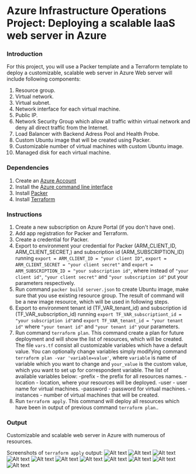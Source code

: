 # Azure Infrastructure Operations Project: Deploying a scalable IaaS web server in Azure

### Introduction
For this project, you will use a Packer template and a Terraform template to deploy a customizable, scalable web server in Azure Web server will include following components:
1. Resource group. 
2. Virtual network.
3. Virtual subnet.
4. Network interface for each virtual machine.
5. Public IP.
6. Network Security Group which allow all traffic within virtual network and deny all direct traffic from the Internet.
7. Load Balancer with Backend Adress Pool and Health Probe.
8. Custom Ubuntu image that will be created using Packer.
9. Customizable number of virtual machines with custom Ubuntu image.
10. Managed disk for each virtual machine.


### Dependencies
1. Create an [Azure Account](https://portal.azure.com) 
2. Install the [Azure command line interface](https://docs.microsoft.com/en-us/cli/azure/install-azure-cli?view=azure-cli-latest)
3. Install [Packer](https://www.packer.io/downloads)
4. Install [Terraform](https://www.terraform.io/downloads.html)

### Instructions
1. Create a new subscription on Azure Portal (if you don't have one).
2. Add app registration for Packer and Terraform.
3. Create a credential for Packer.
3. Export to environment your credential for Packer (ARM_CLIENT_ID, ARM_CLIENT_SECRET,) and subscription id (ARM_SUBSCRIPTION_ID) running `export = ARM_CLIENT_ID = "your client ID"`, `export = ARM_CLIENT_SECRET = "your client secret"` and `export = ARM_SUBSCRIPTION_ID = "your subscription id"`, where instead of `"your client id"`, `"your client secret"` and `"your subscription id"`  put your parameters respectively.
4. Run command `packer build server.json` to create Ubuntu image, make sure that you use existing resource group. The result of command will be a new image resource, which will be used in following steps.
5. Export to environment tenant id (TF_VAR_tenant_id) and subscription id (TF_VAR_subscription_id) running `export TF_VAR_subscriptiont_id = "your subscription id"`and `export TF_VAR_tenant_id = "your tenant id"` where `"your tenant id"` and `"your tenant id"` your parameters.
6. Run command `terraform plan`. This command create a plan for future deployment and will show the list of resources, which will be created. The file `vars.tf` consist all customizable variables which have a default value. You can optionally change variables simply modifying command `terraform plan -var 'variable=value'`, where `variable` is name of variable which you want to change and `your_value` is the custom value, which you want to set up for correspondent variable. The list of available variables below:
	-prefix - the prefix for all resources names.
	-location - location, where your resources will be deployed.
	-user - user name for virtual machines.
	-password - password for virtual machines. 
	-instances - number of virtual machines that will be created.
7. Run `terraform apply`. This command will deploy all resources which have been in output of previous command `terraform plan`..


### Output
Customizable and scalable web server in Azure with numerous of resources.

Screenshots of `terraform apply` output: 
![Alt text](https://i.postimg.cc/65HbQQtk/Screenshot-from-2020-11-08-15-52-16.png)
![Alt text](https://i.postimg.cc/gcHBfD5k/Screenshot-from-2020-11-08-15-52-22.png)
![Alt text](https://i.postimg.cc/520G5Cs9/Screenshot-from-2020-11-08-15-52-25.png)
![Alt text](https://i.postimg.cc/pd564tNg/Screenshot-from-2020-11-08-15-52-29.png)
![Alt text](https://i.postimg.cc/MZ7hzxcw/Screenshot-from-2020-11-08-15-52-34.png)
![Alt text](https://i.postimg.cc/sxsHMQBr/Screenshot-from-2020-11-08-15-52-38.png)
![Alt text](https://i.postimg.cc/G2051Sd9/Screenshot-from-2020-11-08-15-52-43.png)
![Alt text](https://i.postimg.cc/L537DBd5/Screenshot-from-2020-11-08-15-52-53.png)
![Alt text](https://i.postimg.cc/qR8ZBXvw/Screenshot-from-2020-11-08-15-53-05.png)
![Alt text](https://i.postimg.cc/Y0RnYrgm/Screenshot-from-2020-11-08-15-53-14.png)
![Alt text](https://i.postimg.cc/nckbGZZ2/Screenshot-from-2020-11-08-15-53-18.png)


